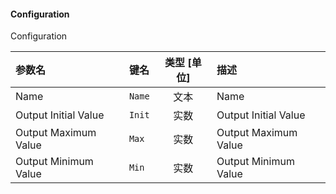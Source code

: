<!--
DO NOT EDIT THIS FILE DIRECTLY.
This file is generated by tools/comp-docs.js.
All changes will be overwritten by regeneration.
-->

<slot class="model-parameters">

#### Configuration

Configuration

| 参数名 | 键名 | 类型 [单位] | 描述 |
|:------ |:---- |:-----------:|:---- |
| Name | `Name` | 文本 | Name |
| Output Initial Value | `Init` | 实数 | Output Initial Value |
| Output Maximum Value | `Max` | 实数 | Output Maximum Value |
| Output Minimum Value | `Min` | 实数 | Output Minimum Value |


</slot>
